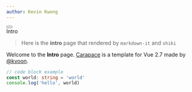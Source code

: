 ```yaml
---
author: Kevin Kwong
---
```


<div text-center>
  <button i-carbon-catalog size-12></button>
  <div text-xl font-black>Intro</div>
</div>

> Here is the **intro** page that rendered by `markdown-it` and `shiki`

Welcome to the **Intro** page. [Carapace](https://github.com/kvoon3/carapace) is a template for <span class="color-green">Vue 2.7</span> made by [@kvoon](https://github.com/kvoon3).

```ts
// code block example
const world: string = 'world'
console.log('hello', world)
```
